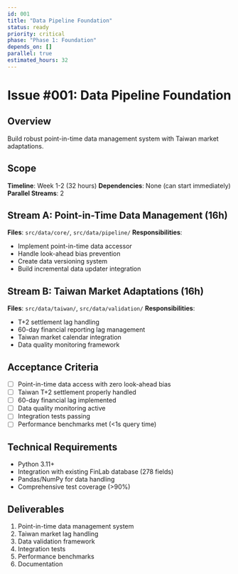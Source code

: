 ```yaml
---
id: 001
title: "Data Pipeline Foundation"
status: ready
priority: critical
phase: "Phase 1: Foundation"
depends_on: []
parallel: true
estimated_hours: 32
---
```


# Issue #001: Data Pipeline Foundation

## Overview
Build robust point-in-time data management system with Taiwan market adaptations.

## Scope
**Timeline**: Week 1-2 (32 hours)
**Dependencies**: None (can start immediately)
**Parallel Streams**: 2

## Stream A: Point-in-Time Data Management (16h)
**Files**: `src/data/core/`, `src/data/pipeline/`
**Responsibilities**:
- Implement point-in-time data accessor
- Handle look-ahead bias prevention
- Create data versioning system
- Build incremental data updater integration

## Stream B: Taiwan Market Adaptations (16h)
**Files**: `src/data/taiwan/`, `src/data/validation/`
**Responsibilities**:
- T+2 settlement lag handling
- 60-day financial reporting lag management
- Taiwan market calendar integration
- Data quality monitoring framework

## Acceptance Criteria
- [ ] Point-in-time data access with zero look-ahead bias
- [ ] Taiwan T+2 settlement properly handled
- [ ] 60-day financial lag implemented
- [ ] Data quality monitoring active
- [ ] Integration tests passing
- [ ] Performance benchmarks met (<1s query time)

## Technical Requirements
- Python 3.11+
- Integration with existing FinLab database (278 fields)
- Pandas/NumPy for data handling
- Comprehensive test coverage (>90%)

## Deliverables
1. Point-in-time data management system
2. Taiwan market lag handling
3. Data validation framework
4. Integration tests
5. Performance benchmarks
6. Documentation